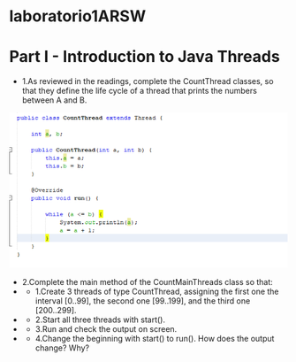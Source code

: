 # laboratorio1ARSW
# Part I - Introduction to Java Threads
* 1.As reviewed in the readings, complete the CountThread classes, so that they define the life cycle of a thread that prints the numbers      between A and B.

 ![](img/countT.PNG)
 
* 2.Complete the main method of the CountMainThreads class so that: 
*  - 1.Create 3 threads of type CountThread, assigning the first one the interval [0..99], the second one [99..199], and the third one [200..299]. 
*  - 2.Start all three threads with start(). 
*  - 3.Run and check the output on screen. 
*  - 4.Change the beginning with start() to run(). How does the output change? Why?
